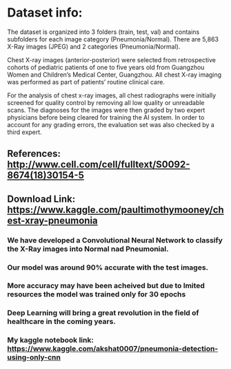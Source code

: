 # Dataset info:
The dataset is organized into 3 folders (train, test, val) and contains subfolders for each image category (Pneumonia/Normal). 
There are 5,863 X-Ray images (JPEG) and 2 categories (Pneumonia/Normal).

Chest X-ray images (anterior-posterior) were selected from retrospective cohorts of pediatric patients of one to five years old
from Guangzhou Women and Children’s Medical Center, Guangzhou. All chest X-ray imaging was performed as part of patients’ routine clinical care.

For the analysis of chest x-ray images, all chest radiographs were initially screened for quality control by removing all low quality or unreadable scans. The diagnoses for the images were then graded by two expert physicians before being cleared for training the AI system. 
In order to account for any grading errors, the evaluation set was also checked by a third expert.

## References: http://www.cell.com/cell/fulltext/S0092-8674(18)30154-5
## Download Link: https://www.kaggle.com/paultimothymooney/chest-xray-pneumonia

### We have developed a Convolutional Neural Network to classify the X-Ray images into Normal nad Pneumonial. 
### Our model was around 90% accurate with the test images.
### More accuracy may have been acheived but due to lmited resources the model was trained only for 30 epochs
### Deep Learning will bring a great revolution in the field of healthcare in the coming years.
### My kaggle notebook link: https://www.kaggle.com/akshat0007/pneumonia-detection-using-only-cnn


